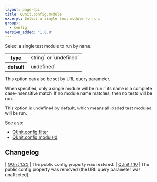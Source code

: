 ```yaml
---
layout: page-api
title: QUnit.config.module
excerpt: Select a single test module to run.
groups:
  - config
version_added: "1.8.0"
---
```


Select a single test module to run by name.

<table>
<tr>
  <th>type</th>
  <td markdown="span">`string` or `undefined`</td>
</tr>
<tr>
  <th>default</th>
  <td markdown="span">`undefined`</td>
</tr>
</table>

<p class="note" markdown="1">This option can also be set by URL query parameter.</p>

When specified, only a single module will be run if its name is a complete case-insensitive match. If no module name matches, then no tests will be run.

This option is undefined by default, which means all loaded test modules will be run.

See also:
* [QUnit.config.filter](./filter.md)
* [QUnit.config.moduleId](./moduleId.md)

## Changelog

| [QUnit 1.23](https://github.com/qunitjs/qunit/releases/tag/1.23.0) | The public config property was restored.
| [QUnit 1.16](https://github.com/qunitjs/qunit/releases/tag/1.16.0) | The public config property was removed (the URL query parameter was unaffected).
